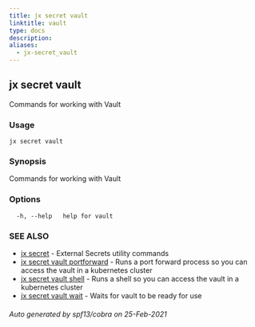 ```yaml
---
title: jx secret vault
linktitle: vault
type: docs
description: 
aliases:
  - jx-secret_vault
---
```


## jx secret vault

Commands for working with Vault

### Usage

```
jx secret vault
```

### Synopsis

Commands for working with Vault

### Options

```
  -h, --help   help for vault
```

### SEE ALSO

* [jx secret](..)	 - External Secrets utility commands
* [jx secret vault portforward](jx-secret_vault_portforward)	 - Runs a port forward process so you can access the vault in a kubernetes cluster
* [jx secret vault shell](jx-secret_vault_shell)	 - Runs a shell so you can access the vault in a kubernetes cluster
* [jx secret vault wait](jx-secret_vault_wait)	 - Waits for vault to be ready for use

###### Auto generated by spf13/cobra on 25-Feb-2021
